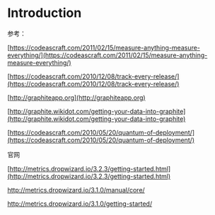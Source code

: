 # Introduction

参考：

[https://codeascraft.com/2011/02/15/measure-anything-measure-everything/](https://codeascraft.com/2011/02/15/measure-anything-measure-everything/)

[https://codeascraft.com/2010/12/08/track-every-release/](https://codeascraft.com/2010/12/08/track-every-release/)

[http://graphiteapp.org](http://graphiteapp.org)

[http://graphite.wikidot.com/getting-your-data-into-graphite](http://graphite.wikidot.com/getting-your-data-into-graphite)

[https://codeascraft.com/2010/05/20/quantum-of-deployment/](https://codeascraft.com/2010/05/20/quantum-of-deployment/)

官网

[http://metrics.dropwizard.io/3.2.3/getting-started.html](http://metrics.dropwizard.io/3.2.3/getting-started.html)

http://metrics.dropwizard.io/3.1.0/manual/core/

http://metrics.dropwizard.io/3.1.0/getting-started/


